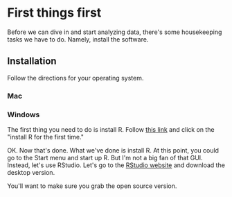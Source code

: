 # First things first 

Before we can dive in and start analyzing data, there's some housekeeping tasks we have to do. Namely, install the software. 

## Installation

Follow the directions for your operating system. 

### Mac


### Windows 

The first thing you need to do is install R. Follow [this link](https://cran.r-project.org/) and click on the "install R for the first time."  

OK. Now that's done. What we've done is install R. At this point, you could go to the Start menu and start up R. But I'm not a big fan of that GUI. Instead, let's use RStudio. Let's go to the [RStudio website](https://www.rstudio.com/products/rstudio/) and download the desktop version. 

You'll want to make sure you grab the open source version. 

